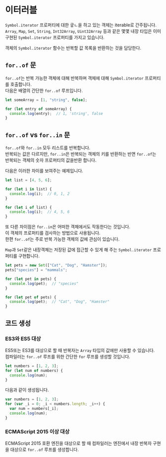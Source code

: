 # 이터러블

`Symbol.iterator` 프로퍼티에 대한 궇ㄴ을 하고 있는 객체는 iterable로 간주됩니다.<br/>
`Array`, `Map`, `Set`, `String`, `Int32Array`, `Uint32Array` 등과 같은 몇몇 내장 타입은 이미 구현된 `Symbol.iterator` 프로퍼티를 가지고 있습니다.

객체의 `Symbol.iterator` 함수는 반복할 값 목록을 반환하는 것을 담당한다.

## `for..of` 문

`for..of`는 반복 가능한 객체에 대해 반복하며 객체에 대해 `Symbol.iterator` 프로퍼티를 호출합니다.<br/>
다음은 배열의 간단한 `for..of` 루프입니다.

```ts
let someArray = [1, "string", false];

for (let entry of someArray) {
  console.log(entry);  // 1, 'string', false
}
```

## `for..of` vs `for..in` 문

`for..of`와 `for..in` 모두 리스트를 반복합니다.<br/>
반복되는 값은 다르지만, `for..in`은 반복되는 객체의 키를 반환하는 반면 `for..of`는 반복되는 객체의 숫자 프로퍼티의 값을반환 합니다.

다음은 이러한 차이를 보여주는 예제입니다.

```ts
let list = [4, 5, 6];

for (let i in list) {
  console.log(i);  // 0, 1, 2
}

for (let i of list) {
  console.log(i);  // 4, 5, 6
}
```

또 다른 차이점은 `for..in`은 어떠한 객체에서도 작동한다는 것입니다.<br/>
이 객체의 프로퍼티를 검사하는 방법으로 사용됩니다.<br/>
한편 `for..of`는 주로 반복 가능한 객체의 값에 관심이 있습니다.

`Map`과 `Set`같은 내장객체는 저장된 값에 접근할 수 있게 해 주는 `Symbol.iterator` 프로퍼티를 구현합니다.

```ts
let pets = new Set(["Cat", "Dog", "Hamster"]);
pets["species"] = "mammals";

for (let pet in pets) {
  console.log(pet);  // "species"
}

for (let pet of pets) {
  console.log(pet);  // "Cat", "Dog", "Hamster"
}
```

## 코드 생성

### ES3와 ES5 대상

ES5또는 ES3를 대상으로 할 때 반복자는 `Array` 타입의 값에만 사용할 수 있습니다.<br/>
컴파일러는 `for..of` 루프를 위한 간단한 `for` 루프를 생성할 것입니다.

```ts
let numbers = [1, 2, 3];
for (let num of numbers) {
  console.log(num);
}
```

다음과 같이 생성됩니다.

```ts
var numbers = [1, 2, 3];
for (var _i = 0; _i < numbers.length; _i++) {
  var num = numbers[_i];
  console.log(num);
}
```

### ECMAScript 2015 이상 대상

ECMAScript 2015 호환 엔진을 대상으로 할 때 컴파일러는 엔진에서 내장 반복자 구현을 대상으로 `for..of` 루프를 생성합니다.